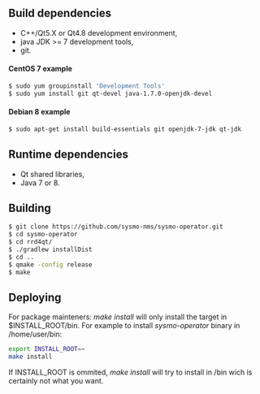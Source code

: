 Build dependencies
------------------
- C++/Qt5.X or Qt4.8 development environment,
- java JDK >= 7 development tools,
- git.

#### CentOS 7 example
```sh
$ sudo yum groupinstall 'Development Tools'
$ sudo yum install git qt-devel java-1.7.0-openjdk-devel
```

#### Debian 8 example
```sh
$ sudo apt-get install build-essentials git openjdk-7-jdk qt-jdk
```

Runtime dependencies
--------------------
- Qt shared libraries,
- Java 7 or 8.

Building
--------
```sh
$ git clone https://github.com/sysmo-nms/sysmo-operator.git
$ cd sysmo-operator
$ cd rrd4qt/
$ ./gradlew installDist
$ cd ..
$ qmake -config release
$ make
```

Deploying
---------
For package mainteners: *make install* will only install the target in $INSTALL_ROOT/bin. For example to install *sysmo-operator* binary in /home/user/bin:
```sh
export INSTALL_ROOT=~
make install
```
If INSTALL_ROOT is ommited, *make install* will try to install in /bin wich is certainly not what you want.
